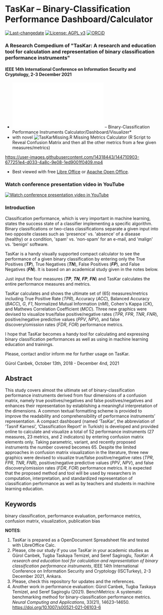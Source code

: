 # TasKar – Binary-Classification Performance Dashboard/Calculator
[![Last-changedate](https://img.shields.io/badge/last%20change-2021--12--04-brightgreen.svg)](https://github.com/gurol/TasKar) [![License: AGPL v3](https://img.shields.io/badge/License-AGPL%20v3-blue.svg)](https://www.gnu.org/licenses/agpl-3.0)  [![ORCiD](https://img.shields.io/badge/ORCiD-0000--0002--9337--097X-green.svg)](https://orcid.org/0000-0002-9337-097X)
### A Research Compedium of "TasKar: A research and education tool for calculation and representation of binary classification performance instruments"
#### IEEE 14th International Conference on Information Security and Cryptology, 2-3 December 2021
* ![TasKar.ods](TasKar.ods) – Binary-Classification Performance Instruments Calculator/Dashboard/Visualizer\*
* with novel ![TasKarMissing.R](TasKarMissing.R) Missing Metrics Calculator (R Script to Reveal Confusion Matrix and then all the other metrics from a few given measures/metrics)

https://user-images.githubusercontent.com/14318443/144710903-677251e4-d033-4a8c-9e08-1ed9001f0409.mp4

* Best viewed with free [Libre Office](https://www.libreoffice.org/download/download/) or [Apache Open Office](https://www.openoffice.org/download/index.html).

### Watch conference presentation video in YouTube
[![Watch conference presentation video in YouTube](https://img.youtube.com/vi/00MY9gLQCNs/0.jpg)](https://www.youtube.com/watch?v=00MY9gLQCNs "Watch conference presentation video")

### Introduction
Classification performance, which is very important in machine learning, states the success state of a classifier implementing a specific algorithm. Binary classifications or two-class classifications separate a given input into two opposite classes such as 'presence' vs. 'absence' of a disease (healthy) or a condition, 'spam' vs. 'non-spam' for an e-mail, and 'malign' vs. 'benign' software.

TasKar is a handy visually supported compact calculator to see the performance of a given binary classification by entering only the True Positives (***TP***), True Negatives (***TN***), False Positives (***FP***), and False Negatives (***FN***). It is based on an academical study given in the notes below.

Just input the four measures (***TP***, ***TN***, ***FP***, ***FN***) and TasKar calculates the entire performance measures and metrics.

TasKar calculates and shows the ultimate set of (65) measures/metrics including True Positive Rate (*TPR*), Accuracy (*ACC*), Balanced Accuracy (*BACC*), *G*, *F1*, Normalized Mutual Information (*nMI*), Cohen's Kappa (*CK*), and Mathews Correlation Coefficient (*MCC*). Three new graphics were devised to visualize true/false positive/negative rates (*TPR*, *FPR*, *TNR*, *FNR*), positive/negative predictive values (*PPV*, *NPV*), and false discovery/omission rates (*FDR*, *FOR*) performance metrics.

I hope that TasKar becomes a handy tool for calculating and expressing binary classification performances as well as using in machine learning education and trainings.

Please, contact and/or inform me for further usage on TasKar.

Gürol Canbek, October 13th, 2018 - December 4nd, 2021

## Abstract
This study covers almost the ultimate set of binary-classification performance instruments derived from four dimensions of a confusion matrix, namely true positives/negatives and false positives/negatives and enhances their representation by establishing a meaningful interpretation of the dimensions. A common textual formatting scheme is provided to improve the readability and comprehensibility of performance instruments’ representation. A compact dashboard (named ‘TasKar’, the abbreviation of ‘Tasnif Karnesi’, ‘Classification Report’ in Turkish) is developed and provided online to calculate and visualize a total of 52 performance instruments (27 measures, 23 metrics, and 2 indicators) by entering confusion matrix elements only. Taking parametric, variant, and recently proposed instruments the number covered becomes 65. Despite the limited approaches in confusion matrix visualization in the literature, three new graphics were devised to visualize true/false positive/negative rates (*TPR*, *FPR*, *TNR*, *FNR*), positive/negative predictive values (*PPV*, *NPV*), and false discovery/omission rates (*FDR*, *FOR*) performance metrics. It is expected that the proposed method and tool will be used by researchers in computation, interpretation, and standardized representation of classification performance as well as by teachers and students in machine learning education.

## Keywords
binary classification, performance evaluation, performance metrics, confusion matrix, visualization, publication bias

**NOTES**:
1) TasKar is prepared as a OpenDocument Spreadsheet file and tested with LibreOffice Calc.
2) Please, cite our study if you use TasKar in your academic studies as
   Gürol Canbek, Tugba Taskaya Temizel, and Seref Sagiroglu, *TasKar: A research and education tool for calculation and representation of binary classification performance instruments*, IEEE 14th International Conference on Information Security and Cryptology (ISCTurkey), 2-3 December 2021, Ankara.
3) Please, check this repository for updates and the references.
4) Another work in performance evaluation: Gürol Canbek, Tugba Taskaya Temizel, and Seref Sagiroglu (2021). BenchMetrics: A systematic benchmarking method for binary-classification performance metrics. *Neural Computing and Applications*, 33(21), 14623–14650. https://doi.org/10.1007/s00521-021-06103-6
